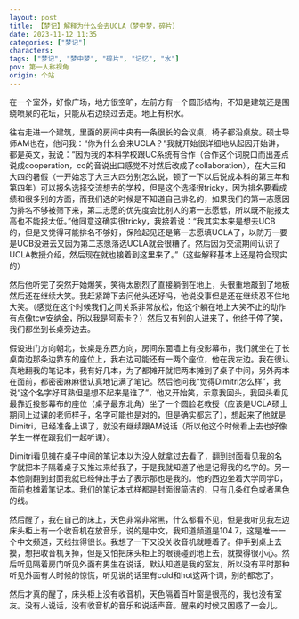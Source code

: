 ```yaml
---
layout: post
title: 【梦记】解释为什么会去UCLA（梦中梦，碎片）
date: 2023-11-12 11:35
categories: ["梦记"]
characters: 
tags: ["梦记", "梦中梦", "碎片", "记忆", "水"]
pov: 第一人称视角
origin: 个站
---
```


在一个室外，好像广场，地方很空旷，左前方有一个圆形结构，不知是建筑还是围绕喷泉的花坛，只能从右边绕过去走。地上有积水。

往右走进一个建筑，里面的房间中央有一条很长的会议桌，椅子都沿桌放。硕士导师AM也在，他问我：“你为什么会来UCLA？”我就开始很详细地从起因开始讲，都是英文，我说：“因为我的本科学校跟UC系统有合作（合作这个词脱口而出差点说成cooperation，co的音说出口感觉不对然后改成了collaboration），在大三和大四的暑假（一开始忘了大三大四分别怎么说，顿了一下以后说成本科的第三年和第四年）可以报名选择交流想去的学校，但是这个选择很tricky，因为排名要看成绩和很多别的方面，而我们选的时候是不知道自己排名的，如果我们的第一志愿因为排名不够被筛下来，第二志愿的优先度会比别人的第一志愿低，所以既不能报太高也不能报太低。”他同意这确实很tricky，我接着说：“我其实本来是想去UCB的，但是又觉得可能排名不够好，保险起见还是第一志愿填UCLA了，以防万一要是UCB没进去又因为第二志愿落选UCLA就会很糟了。然后因为交流期间认识了UCLA教授介绍，然后现在就也接着到这里来了。”（这些解释基本上还是符合现实的）

然后他听完了突然开始爆笑，笑得太剧烈了直接躺倒在地上，头很重地敲到了地板然后还在继续大笑。我赶紧蹲下去问他头还好吗，他说没事但是还在继续忍不住地大笑。（感觉在这个时候我们之间关系非常放松，他这个躺在地上大笑不止的动作有点像tcw安纳金，所以我是阿索卡？）然后又有别的人进来了，他终于停了笑，我们都坐到长桌旁边去。

假设进门方向朝北，长桌是东西方向，房间东面墙上有投影幕布，我们就坐在了长桌南边那条边靠东的座位上，我右边可能还有一两个座位，他在我左边。我在很认真地翻我的笔记本，我有好几本，为了都摊开就把两本摊到了桌子中间，另外两本在面前，都密密麻麻很认真地记满了笔记。然后他问我“觉得Dimitri怎么样”，我说“这个名字好耳熟但是想不起来是谁了”，他又开始笑，示意我回头，我回头看见最靠近投影幕布的座位（桌子最东北角）坐了一个圆脸老教授（应该是UCLA硕士期间上过课的老师样子，名字可能也是对的，但是确实都忘了），想起来了他就是Dimitri，已经准备上课了，就没有继续跟AM说话（所以他这个时候看上去也好像学生一样在跟我们一起听课）。

Dimitri看见摊在桌子中间的笔记本以为没人就拿过去看了，翻到封面看见我的名字就把本子隔着桌子又推过来给我了，于是我就知道了他是记得我的名字的。另一本他刚翻到封面我就已经伸出手去了表示那也是我的。他的西边坐着大学同学D，面前也摊着笔记本。我们的笔记本式样都是封面很简洁的，只有几条红色或者黑色的线。

然后醒了，我在自己的床上，天色非常非常黑，什么都看不见，但是我听见我左边床头柜上有一个收音机在放音乐，说的是中文，我知道频道是104.7，这是唯一一个中文频道，天线拉得很长。我想了一下又没关收音机就睡着了。伸手到桌上去摸，想把收音机关掉，但是又怕把床头柜上的眼镜碰到地上去，就摸得很小心。然后听见隔着房门听见外面有男生在说话，默认知道是我的室友，所以没有平时那种听见外面有人时候的惊慌，听见说的话里有cold和hot这两个词，别的都忘了。

然后才真的醒了，床头柜上没有收音机，天色隔着百叶窗是很亮的，我也没有室友。没有人说话，没有收音机的音乐和说话声音。醒来的时候又困惑了一会儿。
